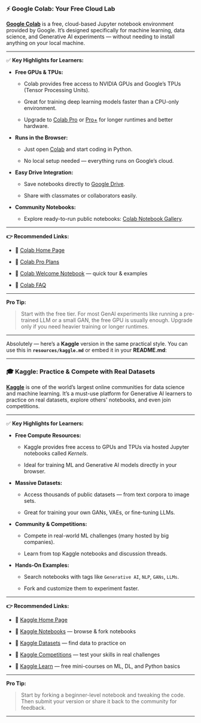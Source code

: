 ### ⚡ **Google Colab: Your Free Cloud Lab**

[**Google Colab**](https://colab.research.google.com/) is a free, cloud-based Jupyter notebook environment provided by Google. It’s designed specifically for machine learning, data science, and Generative AI experiments — without needing to install anything on your local machine.

---

✅ **Key Highlights for Learners:**

- **Free GPUs & TPUs:**
  
  - Colab provides free access to NVIDIA GPUs and Google’s TPUs (Tensor Processing Units).
  
  - Great for training deep learning models faster than a CPU-only environment.
  
  - Upgrade to [Colab Pro](https://colab.research.google.com/signup) or [Pro+](https://colab.research.google.com/signup) for longer runtimes and better hardware.

- **Runs in the Browser:**
  
  - Just open [Colab](https://colab.research.google.com/) and start coding in Python.
  
  - No local setup needed — everything runs on Google’s cloud.

- **Easy Drive Integration:**
  
  - Save notebooks directly to [Google Drive](https://drive.google.com/).
  
  - Share with classmates or collaborators easily.

- **Community Notebooks:**
  
  - Explore ready-to-run public notebooks: [Colab Notebook Gallery](https://colab.research.google.com/notebooks/welcome.ipynb).

---

**👉 Recommended Links:**

- 🔗 [Colab Home Page](https://colab.research.google.com/)

- 🔗 [Colab Pro Plans](https://colab.research.google.com/signup)

- 🔗 [Colab Welcome Notebook](https://colab.research.google.com/notebooks/intro.ipynb) — quick tour & examples

- 🔗 [Colab FAQ](https://research.google.com/colaboratory/faq.html)

---

**Pro Tip:**

> Start with the free tier. For most GenAI experiments like running a pre-trained LLM or a small GAN, the free GPU is usually enough. Upgrade only if you need heavier training or longer runtimes.

---

Absolutely — here’s a **Kaggle** version in the same practical style. You can use this in **`resources/kaggle.md`** or embed it in your **README.md**:

---

### 🎓 **Kaggle: Practice & Compete with Real Datasets**

[**Kaggle**](https://www.kaggle.com/) is one of the world’s largest online communities for data science and machine learning. It’s a must-use platform for Generative AI learners to practice on real datasets, explore others' notebooks, and even join competitions.

---

✅ **Key Highlights for Learners:**

- **Free Compute Resources:**
  
  - Kaggle provides free access to GPUs and TPUs via hosted Jupyter notebooks called *Kernels*.
  
  - Ideal for training ML and Generative AI models directly in your browser.

- **Massive Datasets:**
  
  - Access thousands of public datasets — from text corpora to image sets.
  
  - Great for training your own GANs, VAEs, or fine-tuning LLMs.

- **Community & Competitions:**
  
  - Compete in real-world ML challenges (many hosted by big companies).
  
  - Learn from top Kaggle notebooks and discussion threads.

- **Hands-On Examples:**
  
  - Search notebooks with tags like `Generative AI`, `NLP`, `GANs`, `LLMs`.
  
  - Fork and customize them to experiment faster.

---

**👉 Recommended Links:**

- 🔗 [Kaggle Home Page](https://www.kaggle.com/)

- 🔗 [Kaggle Notebooks](https://www.kaggle.com/code) — browse & fork notebooks

- 🔗 [Kaggle Datasets](https://www.kaggle.com/datasets) — find data to practice on

- 🔗 [Kaggle Competitions](https://www.kaggle.com/competitions) — test your skills in real challenges

- 🔗 [Kaggle Learn](https://www.kaggle.com/learn) — free mini-courses on ML, DL, and Python basics

---

**Pro Tip:**

> Start by forking a beginner-level notebook and tweaking the code. Then submit your version or share it back to the community for feedback.

---
